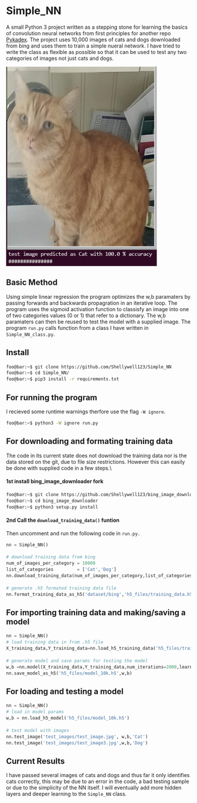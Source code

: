 # Simple_NN
A small Python 3 project written as a stepping stone for learning the basics of convolution neural networks from first principles for another repo [Pykadex](https://github.com/Sudini1412/PykaDex). The project uses 10,000 images of cats and dogs downloaded from bing and uses them to train a simple nueral network. I have tried to write the class as flexible as possible so that it can be used to test any two categories of images not just cats and dogs.

![screenshot](screenshot.png)

## Basic Method
Using simple linear regression the program optimizes the w,b paramaters by passing forwards and backwards propagration in an iterative loop. 
The program uses the sigmoid activation function to classisfy an image into one of two categories values (0 or 1) that refer to a dictionary. The w,b paramaters can then be reused to test the model with a supplied image. The program `run.py` calls function from a class I have written in `Simple_NN_class.py`.

## Install
```bash
foo@bar:~$ git clone https://github.com/Shellywell123/Simple_NN
foo@bar:~$ cd Simple_NN/
foo@bar:~$ pip3 install -r requirements.txt
```

## For running the program
I recieved some runtime warnings therfore use the flag `-W ignore`.
```bash
foo@bar:~$ python3 -W ignore run.py
```
## For downloading and formating training data
The code in its current state does not download the training data nor is the data stored on the git, due to file size restrictions. However this can easily be done with supplied code in a few steps.\\

#### 1st install bing_image_downloader fork
```bash
foo@bar:~$ git clone https://github.com/Shellywell123/bing_image_downloader.git
foo@bar:~$ cd bing_image_downloader
foo@bar:~$ python3 setup.py install
```

#### 2nd Call the `download_training_data()` funtion
Then uncomment and run the following code in `run.py.`
```py
nn = Simple_NN()

# download training data from bing
num_of_images_per_category = 10000
list_of_categories         = ['Cat','Dog']
nn.download_training_data(num_of_images_per_category,list_of_categories)

# generate .h5 formated training data file
nn.format_training_data_as_h5('dataset/bing','h5_files/training_data.h5')
```

## For importing training data and making/saving a model
```py
nn = Simple_NN()
# load training data in from .h5 file
X_training_data,Y_training_data=nn.load_h5_training_data('h5_files/training_data.h5')

# generate model and save params for testing the model
w,b =nn.model(X_training_data,Y_training_data,num_iterations=2000,learning_rate=0.5)
nn.save_model_as_h5('h5_files/model_10k.h5',w,b)
```

## For loading and testing a model
```py
nn = Simple_NN()
# load in model params
w,b = nn.load_h5_model('h5_files/model_10k.h5')

# test model with images
nn.test_image('test_images/test_image.jpg', w,b,'Cat')
nn.test_image('test_images/test_image3.jpg',w,b,'Dog')

```
## Current Results
I have passed several images of cats and dogs and thus far it only identifies cats correctly, this may be due to an error in the code, a bad testing sample or due to the simplicity of the NN itself. I will eventually add more hidden layers and deeper learning to the `Simple_NN` class.

